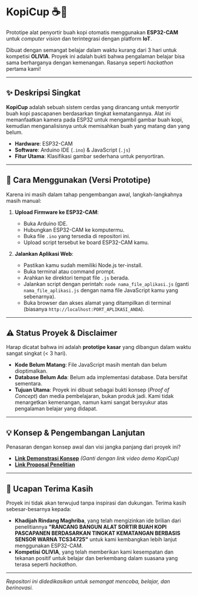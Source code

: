 # KopiCup ☕️📸

Prototipe alat penyortir buah kopi otomatis menggunakan **ESP32-CAM** untuk *computer vision* dan terintegrasi dengan platform **IoT**.

Dibuat dengan semangat belajar dalam waktu kurang dari 3 hari untuk kompetisi **OLIVIA**. Proyek ini adalah bukti bahwa pengalaman belajar bisa sama berharganya dengan kemenangan. Rasanya seperti *hackathon* pertama kami!

---

## ✨ Deskripsi Singkat

**KopiCup** adalah sebuah sistem cerdas yang dirancang untuk menyortir buah kopi pascapanen berdasarkan tingkat kematangannya. Alat ini memanfaatkan kamera pada ESP32 untuk mengambil gambar buah kopi, kemudian menganalisisnya untuk memisahkan buah yang matang dan yang belum.

-   **Hardware**: ESP32-CAM
-   **Software**: Arduino IDE (`.ino`) & JavaScript (`.js`)
-   **Fitur Utama**: Klasifikasi gambar sederhana untuk penyortiran.

---

## 🚀 Cara Menggunakan (Versi Prototipe)

Karena ini masih dalam tahap pengembangan awal, langkah-langkahnya masih manual:

1.  **Upload Firmware ke ESP32-CAM**:
    * Buka Arduino IDE.
    * Hubungkan ESP32-CAM ke komputermu.
    * Buka file `.ino` yang tersedia di repositori ini.
    * Upload script tersebut ke board ESP32-CAM kamu.

2.  **Jalankan Aplikasi Web**:
    * Pastikan kamu sudah memiliki Node.js ter-install.
    * Buka terminal atau command prompt.
    * Arahkan ke direktori tempat file `.js` berada.
    * Jalankan script dengan perintah: `node nama_file_aplikasi.js` (ganti `nama_file_aplikasi.js` dengan nama file JavaScript kamu yang sebenarnya).
    * Buka browser dan akses alamat yang ditampilkan di terminal (biasanya `http://localhost:PORT_APLIKASI_ANDA`).

---

## ⚠️ Status Proyek & Disclaimer

Harap dicatat bahwa ini adalah **prototipe kasar** yang dibangun dalam waktu sangat singkat (< 3 hari).

-   **Kode Belum Matang**: File JavaScript masih mentah dan belum dioptimalkan.
-   **Database Belum Ada**: Belum ada implementasi database. Data bersifat sementara.
-   **Tujuan Utama**: Proyek ini dibuat sebagai bukti konsep (*Proof of Concept*) dan media pembelajaran, bukan produk jadi. Kami tidak menargetkan kemenangan, namun kami sangat bersyukur atas pengalaman belajar yang didapat.

---

## 💡 Konsep & Pengembangan Lanjutan

Penasaran dengan konsep awal dan visi jangka panjang dari proyek ini?

-   [**Link Demonstrasi Konsep**](URL_DEMO_VIDEO_ANDA) *(Ganti dengan link video demo KopiCup)*
-   [**Link Proposal Penelitian**](https://drive.google.com/file/d/1NZqYgtVRg7-vF63l5SIfrDKt72uqf2Bs/view?usp=sharing)

---

## 🙏 Ucapan Terima Kasih

Proyek ini tidak akan terwujud tanpa inspirasi dan dukungan. Terima kasih sebesar-besarnya kepada:

-   **Khadijah Rindang Maghriba**, yang telah mengizinkan ide brilian dari penelitiannya **"RANCANG BANGUN ALAT SORTIR BUAH KOPI PASCAPANEN BERDASARKAN TINGKAT KEMATANGAN BERBASIS SENSOR WARNA TCS34725"** untuk kami kembangkan lebih lanjut menggunakan ESP32-CAM.
-   **Kompetisi OLIVIA**, yang telah memberikan kami kesempatan dan tekanan positif untuk belajar dan berkembang dalam suasana yang terasa seperti *hackathon*.

---

*Repositori ini didedikasikan untuk semangat mencoba, belajar, dan berinovasi.*
